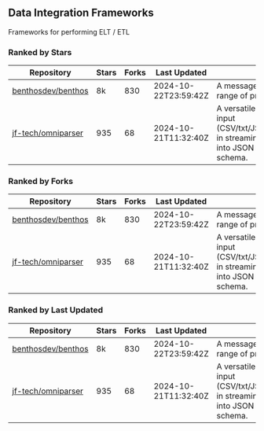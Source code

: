 ## Data Integration Frameworks

Frameworks for performing ELT / ETL

### Ranked by Stars

| Repository | Stars | Forks | Last Updated | Description | 
|------------|-------|-------|--------------|-------------|
| [benthosdev/benthos](https://github.com/benthosdev/benthos) | 8k | 830 | 2024-10-22T23:59:42Z |  A message streaming bridge between a range of protocols. |
| [jf-tech/omniparser](https://github.com/jf-tech/omniparser) | 935 | 68 | 2024-10-21T11:32:40Z |  A versatile ETL library that parses text input (CSV/txt/JSON/XML/EDI/X12/EDIFACT/etc) in streaming fashion and transforms data into JSON output using data-driven schema. |

### Ranked by Forks

| Repository | Stars | Forks | Last Updated | Description | 
|------------|-------|-------|--------------|-------------|
| [benthosdev/benthos](https://github.com/benthosdev/benthos) | 8k | 830 | 2024-10-22T23:59:42Z |  A message streaming bridge between a range of protocols. |
| [jf-tech/omniparser](https://github.com/jf-tech/omniparser) | 935 | 68 | 2024-10-21T11:32:40Z |  A versatile ETL library that parses text input (CSV/txt/JSON/XML/EDI/X12/EDIFACT/etc) in streaming fashion and transforms data into JSON output using data-driven schema. |

### Ranked by Last Updated

| Repository | Stars | Forks | Last Updated | Description | 
|------------|-------|-------|--------------|-------------|
| [benthosdev/benthos](https://github.com/benthosdev/benthos) | 8k | 830 | 2024-10-22T23:59:42Z |  A message streaming bridge between a range of protocols. |
| [jf-tech/omniparser](https://github.com/jf-tech/omniparser) | 935 | 68 | 2024-10-21T11:32:40Z |  A versatile ETL library that parses text input (CSV/txt/JSON/XML/EDI/X12/EDIFACT/etc) in streaming fashion and transforms data into JSON output using data-driven schema. |

